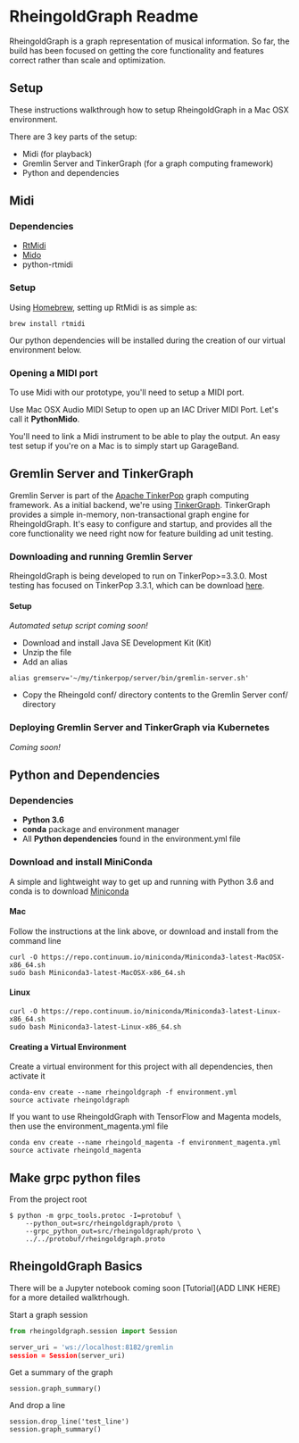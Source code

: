 # RheingoldGraph Readme

RheingoldGraph is a graph representation of musical information.  So far, the build has been focused on getting the core functionality and features correct rather than scale and optimization.

## Setup

These instructions walkthrough how to setup RheingoldGraph in a Mac OSX environment.

There are 3 key parts of the setup:

* Midi (for playback)
* Gremlin Server and TinkerGraph (for a graph computing framework)
* Python and dependencies

## Midi

### Dependencies

* [RtMidi](https://www.music.mcgill.ca/~gary/rtmidi/)
* [Mido](https://mido.readthedocs.io/en/latest/index.html)
* python-rtmidi

### Setup

Using [Homebrew](https://brew.sh), setting up RtMidi is as simple as:
```
brew install rtmidi
```

Our python dependencies will be installed during the creation of our virtual environment below.

### Opening a MIDI port

To use Midi with our prototype, you'll need to setup a MIDI port.

Use Mac OSX Audio MIDI Setup to open up an IAC Driver MIDI Port.  Let's call it __PythonMido__.

You'll need to link a Midi instrument to be able to play the output.  An easy test setup if you're on a Mac is to simply start up GarageBand. 

## Gremlin Server and TinkerGraph
Gremlin Server is part of the [Apache TinkerPop](tinkerpop.apache.org) graph computing framework.  As a initial backend, we're using [TinkerGraph](tinkerpop.apache.org/docs/current/reference/#tinkergraph-gremlin).  TinkerGraph provides a simple in-memory, non-transactional graph engine for RheingoldGraph.  It's easy to configure and startup, and provides all the core functionality we need right now for feature building ad unit testing.

### Downloading and running Gremlin Server
RheingoldGraph is being developed to run on TinkerPop>=3.3.0.  Most testing has focused on TinkerPop 3.3.1, which can be download [here](https://www.apache.org/dyn/closer.lua/tinkerpop/3.3.1/apache-tinkerpop-gremlin-server-3.3.1-bin.zip).

#### Setup
_Automated setup script coming soon!_

* Download and install Java SE Development Kit (Kit)
* Unzip the file
* Add an alias
```
alias gremserv='~/my/tinkerpop/server/bin/gremlin-server.sh'
```
* Copy the Rheingold conf/ directory contents to the Gremlin Server conf/ directory 

### Deploying Gremlin Server and TinkerGraph via Kubernetes
_Coming soon!_

## Python and Dependencies
### Dependencies
* __Python 3.6__
* __conda__ package and environment manager
* All __Python dependencies__ found in the environment.yml file

### Download and install MiniConda

A simple and lightweight way to get up and running with Python 3.6 and conda is to download [Miniconda](https://conda.io/miniconda.html)

#### Mac
Follow the instructions at the link above, or download and install from the command line
```
curl -O https://repo.continuum.io/miniconda/Miniconda3-latest-MacOSX-x86_64.sh
sudo bash Miniconda3-latest-MacOSX-x86_64.sh
```

#### Linux
```
curl -O https://repo.continuum.io/miniconda/Miniconda3-latest-Linux-x86_64.sh
sudo bash Miniconda3-latest-Linux-x86_64.sh
```

#### Creating a Virtual Environment
Create a virtual environment for this project with all dependencies, then activate it
```
conda-env create --name rheingoldgraph -f environment.yml
source activate rheingoldgraph
```

If you want to use RheingoldGraph with TensorFlow and Magenta models, then use the environment_magenta.yml file
```
conda env create --name rheingold_magenta -f environment_magenta.yml 
source activate rheingold_magenta
```

## Make grpc python files
From the project root
```
$ python -m grpc_tools.protoc -I=protobuf \
    --python_out=src/rheingoldgraph/proto \
    --grpc_python_out=src/rheingoldgraph/proto \
    ../../protobuf/rheingoldgraph.proto
```

## RheingoldGraph Basics

There will be a Jupyter notebook coming soon [Tutorial](ADD LINK HERE) for a more detailed walktrhough.

Start a graph session
```python
from rheingoldgraph.session import Session

server_uri = 'ws://localhost:8182/gremlin
session = Session(server_uri)
```

Get a summary of the graph
```
session.graph_summary()
```

And drop a line
```
session.drop_line('test_line')
session.graph_summary()
```




